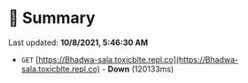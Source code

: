 # 📖 Summary
Last updated: **10/8/2021, 5:46:30 AM**

- `GET` [https://Bhadwa-sala.toxicblte.repl.co](https://Bhadwa-sala.toxicblte.repl.co) - **Down** (120133ms)
